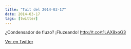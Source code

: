 ```yaml
---
title: "Tuit del 2014-03-17"
date: 2014-03-17
tags: [twitter]
---
```


¿Condensador de fluzo? ¡Fluzeando! http://t.co/t1LAX8xoG3



[Ver en Twitter](https://twitter.com/i/web/status/445583796151140352)

